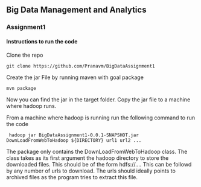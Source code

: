 ## Big Data Management and Analytics

### Assignment1

#### Instructions to run the code

Clone the repo

```
git clone https://github.com/Pranavm/BigDataAssignment1
```

Create the jar File by running maven with goal package

```
mvn package
```

Now you can find the jar in the target folder. Copy the jar file to a machine where hadoop runs.

From a machine where hadoop is running run the following command to run the code


```
 hadoop jar BigDataAssignment1-0.0.1-SNAPSHOT.jar DownLoadFromWebToHadoop ${DIRECTORY} url1 url2 ...
```

The package only contains the DownLoadFromWebToHadoop class. The class takes as its first argument the hadoop directory to store the downloaded files. This should be of the form hdfs://.... This can be followd by any number of urls to download. The urls should ideally points to archived files as the program tries to extract this file.
